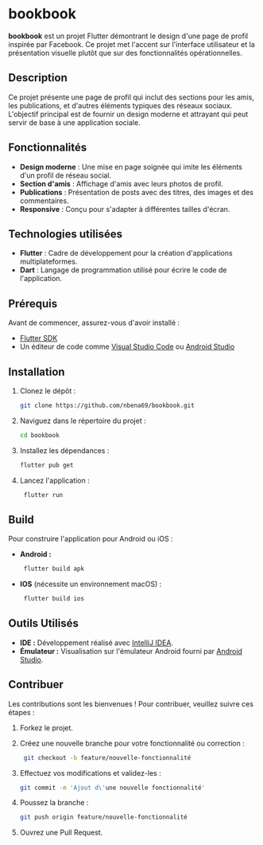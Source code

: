 # bookbook

**bookbook** est un projet Flutter démontrant le design d'une page de profil inspirée par Facebook. Ce projet met l'accent sur l'interface utilisateur et la présentation visuelle plutôt que sur des fonctionnalités opérationnelles.

## Description

Ce projet présente une page de profil qui inclut des sections pour les amis, les publications, et d'autres éléments typiques des réseaux sociaux. L'objectif principal est de fournir un design moderne et attrayant qui peut servir de base à une application sociale.

## Fonctionnalités

- **Design moderne** : Une mise en page soignée qui imite les éléments d'un profil de réseau social.
- **Section d'amis** : Affichage d'amis avec leurs photos de profil.
- **Publications** : Présentation de posts avec des titres, des images et des commentaires.
- **Responsive** : Conçu pour s'adapter à différentes tailles d'écran.
## Technologies utilisées

- **Flutter** : Cadre de développement pour la création d'applications multiplateformes.
- **Dart** : Langage de programmation utilisé pour écrire le code de l'application.

## Prérequis

Avant de commencer, assurez-vous d'avoir installé :

- [Flutter SDK](https://flutter.dev/docs/get-started/install)
- Un éditeur de code comme [Visual Studio Code](https://code.visualstudio.com/) ou [Android Studio](https://developer.android.com/studio)

## Installation

1. Clonez le dépôt :

   ```bash
   git clone https://github.com/nbena69/bookbook.git

2. Naviguez dans le répertoire du projet :

   ```bash
   cd bookbook

3. Installez les dépendances :

   ```bash
   flutter pub get

4. Lancez l'application :

   ```bash
    flutter run

## Build

Pour construire l'application pour Android ou iOS :
- **Android :**
  ```bash
   flutter build apk
- **IOS** (nécessite un environnement macOS) :
  ```bash
   flutter build ios

## Outils Utilisés
- **IDE :** Développement réalisé avec [IntelliJ IDEA](https://www.jetbrains.com/idea/).
- **Émulateur :** Visualisation sur l'émulateur Android fourni par [Android Studio](https://developer.android.com/studio?hl=fr).

## Contribuer

Les contributions sont les bienvenues ! Pour contribuer, veuillez suivre ces étapes :

1. Forkez le projet.

2. Créez une nouvelle branche pour votre fonctionnalité ou correction :

   ```bash
    git checkout -b feature/nouvelle-fonctionnalité

3. Effectuez vos modifications et validez-les :

   ```bash
   git commit -m 'Ajout d\'une nouvelle fonctionnalité'
   
4. Poussez la branche :

   ```bash
   git push origin feature/nouvelle-fonctionnalité

5. Ouvrez une Pull Request.
